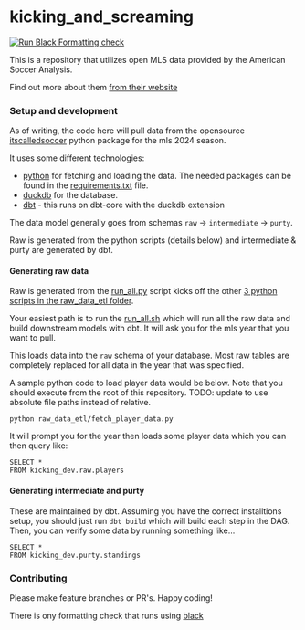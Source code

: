 # kicking_and_screaming

[![Run Black Formatting check](https://github.com/pjsharpe07/kicking_and_screaming/actions/workflows/run_formatting.yml/badge.svg?branch=main)](https://github.com/pjsharpe07/kicking_and_screaming/actions/workflows/run_formatting.yml)

This is a repository that utilizes open MLS data provided by the American Soccer Analysis.

Find out more about them [from their website](https://www.americansocceranalysis.com/)


### Setup and development

As of writing, the code here will pull data from the opensource [itscalledsoccer](https://pypi.org/project/itscalledsoccer/) python package for the mls 2024 season.

It uses some different technologies:

- [python](https://www.python.org/) for fetching and loading the data. The needed packages can be found in the [requirements.txt](requirements.txt) file.
- [duckdb](https://duckdb.org/) for the database.
- [dbt](https://www.getdbt.com/) - this runs on dbt-core with the duckdb extension

The data model generally goes from schemas `raw` -> `intermediate` -> `purty`.

Raw is generated from the python scripts (details below) and intermediate & purty are generated by dbt.

#### Generating raw data

Raw is generated from the [run_all.py](./raw_data_etl/run_all.py) script kicks off the other [3 python scripts in the raw_data_etl folder](./raw_data_etl/).

Your easiest path is to run the [run_all.sh](./run_all.sh) which will run all the raw data and build downstream models with dbt. It will ask you for the mls year that you want to pull.

This loads data into the `raw` schema of your database. Most raw tables are completely replaced for all data in the year that was specified.

A sample python code to load player data would be below. Note that you should execute from the root of this repository. TODO: update to use absolute file paths instead of relative.

```
python raw_data_etl/fetch_player_data.py
```

It will prompt you for the year then loads some player data which you can then query like:

```
SELECT *
FROM kicking_dev.raw.players
```

#### Generating intermediate and purty

These are maintained by dbt. Assuming you have the correct installtions setup, you should just run `dbt build` which will build each step in the DAG. Then, you can verify some data by running something like...

```
SELECT *
FROM kicking_dev.purty.standings
```

### Contributing

Please make feature branches or PR's. Happy coding!

There is ony formatting check that runs using [black](https://pypi.org/project/black/)